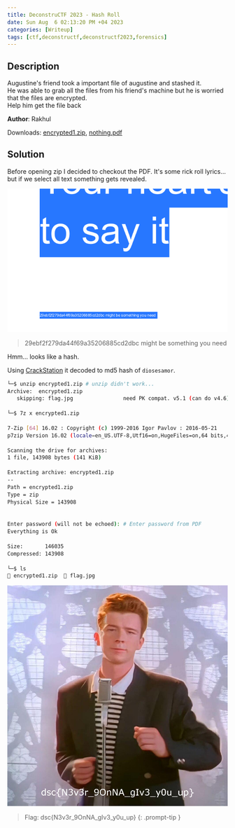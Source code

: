 ```yaml
---
title: DeconstruCTF 2023 - Hash Roll
date: Sun Aug  6 02:13:20 PM +04 2023
categories: [Writeup]
tags: [ctf,deconstructf,deconstructf2023,forensics]
---
```


## Description 

Augustine's friend took a important file of augustine and stashed it.  
He was able to grab all the files from his friend's machine but he is worried that the files are encrypted.  
Help him get the file back  
  
**Author**: Rakhul

Downloads: [encrypted1.zip](https://traboda-arena-87.s3.amazonaws.com/files/attachments/encrypted1_f1eac44e-2ee8-46d1-97fc-b689c1f055b5.zip?X-Amz-Algorithm=AWS4-HMAC-SHA256&X-Amz-Credential=AKIA6GUFVMV6HO3NYL6Z%2F20230806%2Fap-south-1%2Fs3%2Faws4_request&X-Amz-Date=20230806T100311Z&X-Amz-Expires=3600&X-Amz-SignedHeaders=host&X-Amz-Signature=de59aeab880d5b53e5b875f51ff21cd94452314afc2d0fbd42da7eb49dd0fbe8), [nothing.pdf](https://traboda-arena-87.s3.amazonaws.com/files/attachments/nothing_24d233e3-e3a4-4ec6-b4ed-75c30a37ea42.pdf?X-Amz-Algorithm=AWS4-HMAC-SHA256&X-Amz-Credential=AKIA6GUFVMV6HO3NYL6Z%2F20230806%2Fap-south-1%2Fs3%2Faws4_request&X-Amz-Date=20230806T100336Z&X-Amz-Expires=3600&X-Amz-SignedHeaders=host&X-Amz-Signature=0237510aae0e6788c98d992a95b9f736b019fb21831a88474c9583b668061263)

## Solution

Before opening zip I decided to checkout the PDF. It's some rick roll lyrics... but if we select all text something gets revealed.

![hash-roll-1](/assets/images/deconstructf/2023/hash-roll-1.png)

> 29ebf2f279da44f69a35206885cd2dbc might be something you need

Hmm... looks like a hash.

Using [CrackStation](https://crackstation.net) it decoded to md5 hash of `diosesamor`.

```bash
└─$ unzip encrypted1.zip # unzip didn't work...  
Archive:  encrypted1.zip
   skipping: flag.jpg                need PK compat. v5.1 (can do v4.6)
                                                                                                                                                                                                                  
└─$ 7z x encrypted1.zip 

7-Zip [64] 16.02 : Copyright (c) 1999-2016 Igor Pavlov : 2016-05-21
p7zip Version 16.02 (locale=en_US.UTF-8,Utf16=on,HugeFiles=on,64 bits,4 CPUs Intel(R) Core(TM) i7-5700HQ CPU @ 2.70GHz (40671),ASM,AES-NI)

Scanning the drive for archives:
1 file, 143908 bytes (141 KiB)

Extracting archive: encrypted1.zip
--
Path = encrypted1.zip
Type = zip
Physical Size = 143908

    
Enter password (will not be echoed): # Enter password from PDF
Everything is Ok

Size:       146035
Compressed: 143908

└─$ ls
 encrypted1.zip   flag.jpg
```

![hash-roll-2](/assets/images/deconstructf/2023/hash-roll-2.png)

> Flag: dsc{N3v3r_9OnNA_gIv3_y0u_up}
{: .prompt-tip }